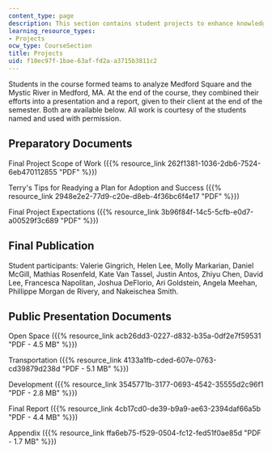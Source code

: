 ```yaml
---
content_type: page
description: This section contains student projects to enhance knowledge of the course.
learning_resource_types:
- Projects
ocw_type: CourseSection
title: Projects
uid: f10ec97f-1bae-63af-fd2a-a3715b3811c2
---
```


Students in the course formed teams to analyze Medford Square and the Mystic River in Medford, MA. At the end of the course, they combined their efforts into a presentation and a report, given to their client at the end of the semester. Both are available below. All work is courtesy of the students named and used with permission.

Preparatory Documents
---------------------

Final Project Scope of Work ({{% resource_link 262f1381-1036-2db6-7524-6eb470112855 "PDF" %}})

Terry's Tips for Readying a Plan for Adoption and Success ({{% resource_link 2948e2e2-77d9-c20e-d8eb-4f36bc6f4e17 "PDF" %}})

Final Project Expectations ({{% resource_link 3b96f84f-14c5-5cfb-e0d7-a00529f3c689 "PDF" %}})

Final Publication
-----------------

Student participants: Valerie Gingrich, Helen Lee, Molly Markarian, Daniel McGill, Mathias Rosenfeld, Kate Van Tassel, Justin Antos, Zhiyu Chen, David Lee, Francesca Napolitan, Joshua DeFlorio, Ari Goldstein, Angela Meehan, Phillippe Morgan de Rivery, and Nakeischea Smith.

Public Presentation Documents
-----------------------------

Open Space ({{% resource_link acb26dd3-0227-d832-b35a-0df2e7f59531 "PDF - 4.5 MB" %}})

Transportation ({{% resource_link 4133a1fb-cded-607e-0763-cd39879d238d "PDF - 5.1 MB" %}})

Development ({{% resource_link 3545771b-3177-0693-4542-35555d2c96f1 "PDF - 2.8 MB" %}})

Final Report ({{% resource_link 4cb17cd0-de39-b9a9-ae63-2394daf66a5b "PDF - 4.4 MB" %}})

Appendix ({{% resource_link ffa6eb75-f529-0504-fc12-fed51f0ae85d "PDF - 1.7 MB" %}})